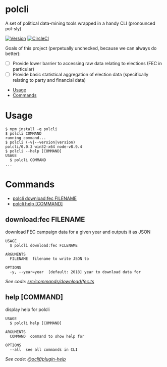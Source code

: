 polcli
================

A set of political data-mining tools wrapped in a handy CLI (pronounced pol-sly)

[![Version](https://img.shields.io/npm/v/polcli.svg)](https://npmjs.org/package/polcli)
[![CircleCI](https://circleci.com/gh/aldahick/polcli/tree/master.svg?style=shield)](https://circleci.com/gh/aldahick/polcli/tree/master)

Goals of this project (perpetually unchecked, because we can always do better):
- [ ] Provide lower barrier to accessing raw data relating to elections (FEC in particular)
- [ ] Provide basic statistical aggregation of election data (specifically relating to party and financial data)

<!-- toc -->
* [Usage](#usage)
* [Commands](#commands)
<!-- tocstop -->
<!-- usage -->
# Usage

```sh-session
$ npm install -g polcli
$ polcli COMMAND
running command...
$ polcli (-v|--version|version)
polcli/0.0.3 win32-x64 node-v8.9.4
$ polcli --help [COMMAND]
USAGE
  $ polcli COMMAND
...
```
<!-- usagestop -->
<!-- commands -->
# Commands

* [polcli download:fec FILENAME](#downloadfec-filename)
* [polcli help [COMMAND]](#help-command)
## download:fec FILENAME

download FEC campaign data for a given year and outputs it as JSON

```
USAGE
  $ polcli download:fec FILENAME

ARGUMENTS
  FILENAME  filename to write JSON to

OPTIONS
  -y, --year=year  [default: 2018] year to download data for
```

_See code: [src/commands/download/fec.ts](https://github.com/aldahick/polcli/blob/v0.0.3/src/commands/download/fec.ts)_

## help [COMMAND]

display help for polcli

```
USAGE
  $ polcli help [COMMAND]

ARGUMENTS
  COMMAND  command to show help for

OPTIONS
  --all  see all commands in CLI
```

_See code: [@oclif/plugin-help](https://github.com/oclif/plugin-help/blob/v1.1.6/src/commands/help.ts)_
<!-- commandsstop -->
